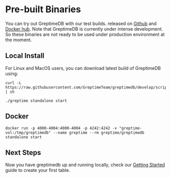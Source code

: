# Pre-built Binaries

You can try out GreptimeDB with our test builds.
released on
[Github](https://github.com/GreptimeTeam/greptimedb/releases)
and [Docker hub](https://hub.docker.com/r/greptime/greptimedb). Note that
GreptimeDB is currently under intense development.
So these binaries are not ready to be used under production environment at the moment.

## Local Install

For Linux and MacOS users, you can download latest build of GreptimeDB using:

```shell
curl -L https://raw.githubusercontent.com/GreptimeTeam/greptimedb/develop/scripts/install.sh | sh
```

```shell
./greptime standalone start
```

## Docker

```shell
docker run -p 4000-4004:4000-4004 -p 4242:4242 -v "greptime-vol:/tmp/greptimedb" --name greptime --rm greptime/greptimedb standalone start
```

## Next Steps

Now you have greptimedb up and running locally, check our [Getting
Started](../getting-started/overview.md) guide to create your first table.
